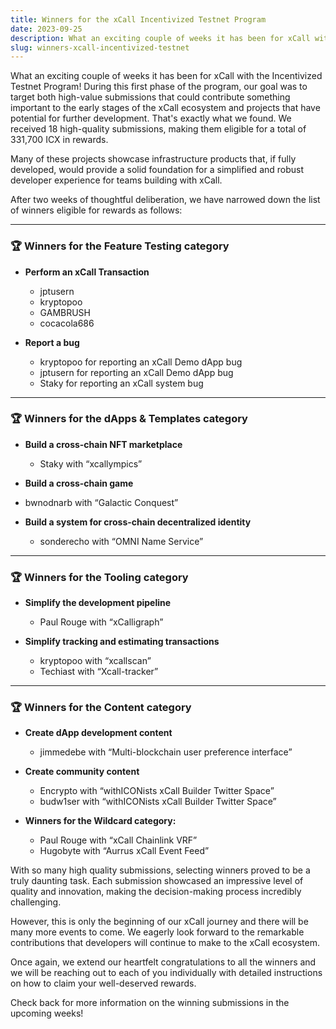 ```yaml
---
title: Winners for the xCall Incentivized Testnet Program 
date: 2023-09-25
description: What an exciting couple of weeks it has been for xCall with the Incentivized Testnet Program! We received 18 high-quality submissions, making them eligible for a total of 331,700 ICX in rewards.
slug: winners-xcall-incentivized-testnet
---
```


What an exciting couple of weeks it has been for xCall with the Incentivized Testnet Program! During this first phase of the program, our goal was to target both high-value submissions that could contribute something important to the early stages of the xCall ecosystem and projects that have potential for further development. That's exactly what we found. We received 18 high-quality submissions, making them eligible for a total of 331,700 ICX in rewards.

Many of these projects showcase infrastructure products that, if fully developed, would provide a solid foundation for a simplified and robust developer experience for teams building with xCall.

After two weeks of thoughtful deliberation, we have narrowed down the list of winners eligible for rewards as follows:

---

### 🏆 Winners for the Feature Testing category 

* **Perform an xCall Transaction** 
  * jptusern
  * kryptopoo
  * GAMBRUSH
  * cocacola686

* **Report a bug**
  * kryptopoo for reporting an xCall Demo dApp bug
  * jptusern for reporting an xCall Demo dApp bug
  * Staky for reporting an xCall system bug 

---

### 🏆 Winners for the dApps & Templates category

* **Build a cross-chain NFT marketplace**
  * Staky with “xcallympics” 

*  **Build a cross-chain game**
  * bwnodnarb with “Galactic Conquest”

* **Build a system for cross-chain decentralized identity**
  * sonderecho with “OMNI Name Service”

---

### 🏆 Winners for the Tooling category 

* **Simplify the development pipeline**
  * Paul Rouge with “xCalligraph”

* **Simplify tracking and estimating transactions**
  * kryptopoo with “xcallscan”
  * Techiast with “Xcall-tracker”

---

### 🏆 Winners for the Content category

* **Create dApp development content**
  * jimmedebe with “Multi-blockchain user preference interface” 

* **Create community content** 
  * Encrypto with “withICONists xCall Builder Twitter Space”
  * budw1ser with “withICONists xCall Builder Twitter Space”

* **Winners for the Wildcard category:** 
  * Paul Rouge with “xCall Chainlink VRF”
  * Hugobyte with “Aurrus xCall Event Feed”


With so many high quality submissions, selecting winners proved to be a truly daunting task. Each submission showcased an impressive level of quality and innovation, making the decision-making process incredibly challenging.

However, this is only the beginning of our xCall journey and there will be many more events to come. We eagerly look forward to the remarkable contributions that developers will continue to make to the xCall ecosystem.

Once again, we extend our heartfelt congratulations to all the winners and we will be reaching out to each of you individually with detailed instructions on how to claim your well-deserved rewards.

Check back for more information on the winning submissions in the upcoming weeks!


